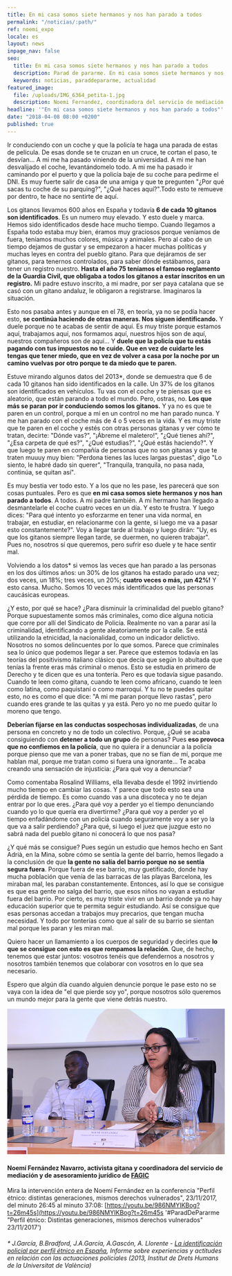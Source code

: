 ```yaml
---
title: En mi casa somos siete hermanos y nos han parado a todos
permalink: "/noticias/:path/"
ref: noemi_expo
locale: es
layout: news
inpage_nav: false
seo:
  title: En mi casa somos siete hermanos y nos han parado a todos
  description: Parad de pararme. En mi casa somos siete hermanos y nos han parado a todos.
  keywords: noticias, paraddepararme, actualidad
featured_image:
  file: /uploads/IMG_6364_petita-1.jpg
  description: Noemi Fernandez, coordinadora del servicio de mediación y asesoramiento jurídico de FAGiC
headline: '"En mi casa somos siete hermanos y nos han parado a todos"'
date: "2018-04-08 08:00 +0200"
published: true
---
```

Ir conduciendo con un coche y que la policía te haga una parada de estas de película. De esas donde se te cruzan en un cruce, te cortan el paso, te desvían... A mi me ha pasado viniendo de la universidad. A mi me han desvalijado el coche, levantándomelo todo. A mi me ha pasado ir caminando por el puerto y que la policía baje de su coche para pedirme el DNI. Es muy fuerte salir de casa de una amiga y que te pregunten "¿Por qué sacas tu coche de su parquing?", "¿Qué haces aquí?".Todo esto te remueve por dentro, te hace no sentirte de aquí. 

Los gitanos llevamos 600 años en España y todavía **6 de cada 10 gitanos son identificados**. Es un numero muy elevado. Y esto duele y marca. Hemos sido identificados desde hace mucho tiempo. Cuando llegamos a España todo estaba muy bien, éramos muy graciosos porque veníamos de fuera, teníamos muchos colores, música y animales. Pero al cabo de un tiempo dejamos de gustar y se empezaron a hacer muchas políticas y muchas leyes en contra del pueblo gitano. Para que dejáramos de ser gitanos, para tenernos controlados, para saber dónde estábamos, para tener un registro nuestro. **Hasta el año 75 teníamos el famoso reglamento de la Guardia Civil, que obligaba a todos los gitanos a estar inscritos en un registro.** Mi padre estuvo inscrito, a mi madre, por ser paya catalana que se casó con un gitano andaluz, le obligaron a registrarse. Imaginaros la situación.

Esto nos pasaba antes y aunque en el 78, en teoría, ya no se podía hacer esto, **se continúa haciendo de otras maneras. Nos siguen identificando.** Y duele porque no te acabas de sentir de aquí. Es muy triste porque estamos aquí, trabajamos aquí, nos formamos aquí, nuestros hijos son de aquí, nuestros compañeros son de aquí... Y **duele que la policía que tu estás pagando con tus impuestos no te cuide. Que en vez de cuidarte les tengas que tener miedo, que en vez de volver a casa por la noche por un camino vuelvas por otro porque te da miedo que te paren.**

Estuve mirando algunos datos del 2013\*, donde se demuestra que 6 de cada 10 gitanos han sido identificados en la calle. Un 37% de los gitanos son identificados en vehículos. Tu vas con el coche y te piensas que es aleatorio, que están parando a todo el mundo. Pero, ostras, no. **Los que más se paran por ir conduciendo somos los gitanos.** Y ya no es que te paren en un control, porque a mí en un control no me han parado nunca. Y me han parado con el coche más de 4 o 5 veces en la vida. Y es muy triste que te paren en el coche y estés con otras personas gitanas y ver cómo te tratan, decirte: "Dónde vas?", "¡Ábreme el maletero!", "¿Qué tienes ahí?", "¿Esa carpeta de qué es?", "¿Qué estudias?", "¿Qué estás haciendo?". Y que luego te paren en compañía de personas que no son gitanas y que te traten muuuy muy bien: "Perdona tienes las luces largas puestas", digo "Lo siento, le habré dado sin querer", "Tranquila, tranquila, no pasa nada, continúa, se quitan así". 

Es muy bestia ver todo esto. Y a los que no les pase, les parecerá que son cosas puntuales. Pero es que **en mi casa somos siete hermanos y nos han parado a todos**. A todos. A mi padre también. A mi hermano han llegado a desmantelarle el coche cuatro veces en un día. Y esto te frustra. Y luego dices: "Para qué intento yo esforzarme en tener una vida normal, en trabajar, en estudiar, en relacionarme con la gente, si luego me va a pasar esto constantemente?". Voy a llegar tarde al trabajo y luego dirán: "Uy, es que los gitanos siempre llegan tarde, se duermen, no quieren trabajar". Pues no, nosotros sí que queremos, pero sufrir eso duele y te hace sentir mal.

Volviendo a los datos\* si vemos las veces que han parado a las personas en los dos últimos años: un 30% de los gitanos ha estado parado una vez; dos veces, un 18%; tres veces, un 20%; **cuatro veces o más, ¡un 42%!** Y esto cansa. Mucho. Somos 10 veces más identificados que las personas caucásicas europeas.

¿Y esto, por qué se hace? ¿Para disminuir la criminalidad del pueblo gitano? Porque supuestamente somos más criminales, como dice alguna noticia que corre por allí del Sindicato de Policía. Realmente no van a parar así la criminalidad, identificando a gente aleatoriamente por la calle. Se está utilizando la etnicidad, la nacionalidad, como un indicador delictivo. Nosotros no somos delincuentes por lo que somos. Parece que criminales sea lo único que podemos llegar a ser. Parece que estemos todavía en las teorías del positivismo italiano clásico que decía que según lo abultada que tenías la frente eras más criminal o menos. Esto se estudia en primero de Derecho y te dicen que es una tontería. Pero es que todavía sigue pasando. Cuando te leen como gitana, cuando te leen como africano, cuando te leen como latina, como paquistaní o como marroquí. Y tu no te puedes quitar esto, no es como el que dice: "A mi me paran porque llevo rastas", pero cuando eres grande te las quitas y ya está. Pero yo no me puedo quitar lo moreno que tengo.

**Deberían fijarse en las conductas sospechosas individualizadas**, de una persona en concreto y no de todo un colectivo. Porque, ¿Qué se acaba consiguiendo con **detener a todo un grupo** de personas? Pues **eso provoca que no confiemos en la policía**, que no quiera ir a denunciar a la policía porque pienso que me van a poner trabas, que no se fían de mí, porque me hablan mal, porque me tratan como si fuera una ignorante... Te acaba creando una sensación de injusticia: ¿Para qué voy a denunciar?

Como comentaba Rosalind Williams, ella llevaba desde el 1992 invirtiendo mucho tiempo en cambiar las cosas. Y parece que todo esto sea una pérdida de tiempo. Es como cuando vas a una discoteca y no te dejan entrar por lo que eres. ¿Para qué voy a perder yo el tiempo denunciando cuando yo lo que quería era divertirme? ¿Para qué voy a perder yo el tiempo enfadándome con un policía cuando seguramente voy a ser yo la que va a salir perdiendo? ¿Para qué, si luego el juez que juzgue esto no sabrá nada del pueblo gitano ni conocerá lo que nos pasa?

¿Y qué más se consigue? Pues según un estudio que hemos hecho en Sant Adrià, en la Mina, sobre cómo se sentía la gente del barrio, hemos llegado a la conclusión de que **la gente no salía del barrio porque no se sentía segura fuera**. Porque fuera de ese barrio, muy guetificado, donde hay mucha población que venía de las barracas de las playas Barcelona, les miraban mal, les paraban constantemente. Entonces, así lo que se consigue es que esa gente no salga del barrio, que esos niños no vayan a estudiar fuera del barrio. Por cierto, es muy triste vivir en un barrio donde ya no hay educación superior que te permita seguir estudiando. Así se consigue que esas personas accedan a trabajos muy precarios, que tengan mucha necesidad. Y todo por tonterías como que al salir de su barrio se sientan mal porque les paran y les miran mal.

Quiero hacer un llamamiento a los cuerpos de seguridad y decirles que **lo que se consigue con esto es que rompamos la relación**. Que, de hecho, tenemos que estar juntos: vosotros tenéis que defendernos a nosotros y nosotros también tenemos que colaborar con vosotros en lo que sea necesario.

Espero que algún día cuando alguien denuncie porque le pase esto no se vaya con la idea de "el que pierde soy yo", porque nosotros sólo queremos un mundo mejor para la gente que viene detrás nuestro.

![](/uploads/IMG_6364_petita-1.jpg)

#### **Noemí Fernández Navarro**, activista gitana y coordinadora del servicio de mediación y de asesoramiento jurídico de [FAGIC](http://www.fagic.org/ "Federació d'Associacions Gitanes de Catalunya")

Mira la intervención entera de Noemí Fernández en la conferencia "Perfil étnico: distintas generaciones, mismos derechos vulnerados", 23/11/2017, del minuto 26:45 al minuto 37:08: [https://youtu.be/986NMYIKBog?t=26m45s](https://youtu.be/986NMYIKBog?t=26m45s '#ParadDePararme "Perfil étnico: Distintas generaciones, mismos derechos vulnerados" 23/11/2017')

###### \* J.García, B.Bradford, J.A.García, A.Gascón, A. Llorente - [La identificación policial por perfil étnico en España](https://www.uv.es/garciaj/pub/2013_perfil_etnico.pdf "la identificacion policial por perfil etnico en españa"), Informe sobre experiencias y actitudes en relación con las actuaciones policiales (2013, Institut de Drets Humans de la Universitat de València)
